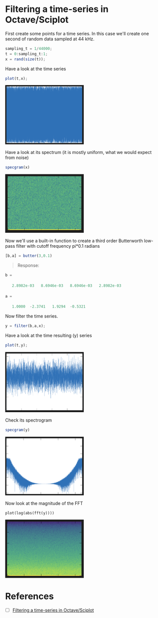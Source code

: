 # Filtering a time-series in Octave/Sciplot

First create some points for a time series. In this case we'll create one second of random data sampled at 44 kHz.

```octave
sampling_t = 1/44000;
t = 0:sampling_t:1;
x = rand(size(t));
```

Have a look at the time series

```octave
plot(t,x);
```

<img src=images/gnuplot_plot_1a.png width=50% height=50% > </img>


Have a look at its spectrum (it is mostly uniform, what we would expect from noise)

```octave
specgram(x)
```

<img src=images/gnuplot_plot_2a.png width=50% height=50% > </img>

Now we'll use a built-in function to create a third order Butterworth low-pass filter with cutoff frequency pi*0.1 radians

```octave
[b,a] = butter(3,0.1)
```
> Response:
```octave
b =

   2.8982e-03   8.6946e-03   8.6946e-03   2.8982e-03

a =

   1.0000  -2.3741   1.9294  -0.5321
```

Now filter the time series.

```octave
y = filter(b,a,x);
```

Have a look at the time resulting (y) series

```octave
plot(t,y);
```

<img src=images/gnuplot_plot_3a.png width=50% height=50% > </img>


Check its spectrogram

```octave
specgram(y)
```

<img src=images/gnuplot_plot_4a.png width=50% height=50% > </img>


Now look at the magnitude of the FFT

```
plot(log(abs(fft(y))))
```

<img src=images/gnuplot_plot_5a.png width=50% height=50% > </img>



# References

- [ ] [Filtering a time-series in Octave/Sciplot](https://en.wikibooks.org/wiki/Digital_Signal_Processing/Digital_Filters#Filtering_a_time-series_in_Octave/Sciplot)
